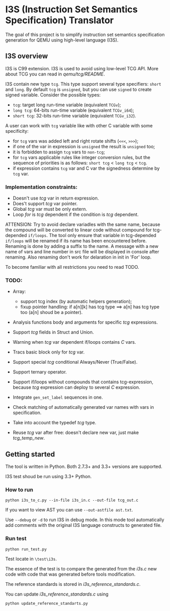 # I3S (Instruction Set Semantics Specification) Translator

The goal of this project is to simplify instruction set semantics specification
generation for QEMU using high-level language (I3S).

## I3S overview

I3S is C99 extension.
I3S is used to avoid using low-level TCG API.
More about TCG you can read in *qemu/tcg/README*.

I3S contain new type `tcg`.
This type support several type specifiers: `short` and `long`.
By default `tcg` is `unsigned`, but you can use `signed` to create signed
variable.
Consider the possible types:
- `tcg`: target long run-time variable (equivalent `TCGv`);
- `long tcg`: 64-bits run-time variable (equivalent `TCGv_i64`);
- `short tcg`: 32-bits run-time variable (equivalent `TCGv_i32`).

A user can work with `tcg` variable like with other C variable with some
specificity:
- for `tcg` vars was added left and right rotate shifts (`<<<`, `>>>`);
- if one of the var in expression is `unsigned` the result is `unsigned` too;
- it is forbidden to assign `tcg` vars to `non-tcg`;
- for `tcg` vars applicable rules like integer conversion rules,
but the sequence of priorities is as follows:
`short tcg` < `long tcg` < `tcg`.
- if expression contains `tcg` var and C var the signedness determine by `tcg` var.

### Implementation constraints:
- Doesn't use *tcg* var in return expression.
- Does't support *tcg* var pointer.
- Global *tcg* var must be only extern.
- Loop *for* is *tcg* dependent if the condition is *tcg* dependent.

ATTENSION: Try to avoid declare variadles with the same name, because the
compound will be converted to linear code without compound
for tcg-depended `if/loops`.
The tool only ensure that variable in tcg-depended `if/loops` will be renamed
if its name has been encountered before.
Renaming is done by adding a suffix to the name.
A message with a new name of vars and line number in src file will be displayed
in console after renaming.
Also renaming don't work for delaration in init in 'For' loop.

To become familiar with all restrictions you need to read TODO.

### TODO:
- Array:

    - support tcg index (by automatic helpers generation);
    - fixup pointer handling: if a[n][k] has tcg type ==> a[n] has tcg type too (a[n] shoud be a pointer).

- Analysis functions body and arguments for specific *tcg* expressions.

- Support *tcg* fields in Struct and Union.

- Warning when *tcg* var dependent if/loops contains *C* vars.

- Tracs basic block only for *tcg* var.

- Support special *tcg* conditional Always/Never (True/False).

- Support ternary operator.

- Support if/loops without compounds that contains tcg-expression,
because *tcg* expression can deploy to several *C* expression.

- Integrate `gen_set_label` sequences in one.

- Check matching of automatically generated var names with vars in
specification.

- Take into account the typedef *tcg* type.

- Reuse *tcg* var after free: doesn't declare new var, just make *tcg_temp_new*.


## Getting started

The tool is written in Python.
Both 2.7.3+ and 3.3+ versions are supported.

I3S test shoud be run using 3.3+ Python.

### How to run
`python i3s_to_c.py --in-file i3s_in.c --out-file tcg_out.c`

If you want to view AST you can use `--out-astfile ast.txt`.

Use `--debug` or `-d` to run I3S in debug mode.
In this mode tool automatically add comments with the original I3S language
constructs to generated file.

### Run test
`python run_test.py`

Test locate in `\test\i3s`.

The essence of the test is to compare the generated from the *i3s.c* new
code with code that was generated before tools modification.

The reference standards is stored in *i3s_reference_standards.c*.

You can update *i3s_reference_standards.c* using

`python update_reference_standarts.py`
